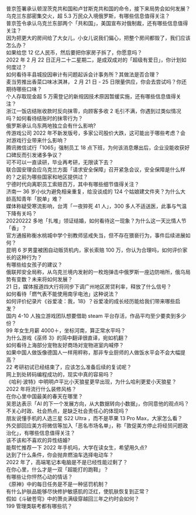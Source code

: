 普京签署承认顿涅茨克共和国和卢甘斯克共和国的命令，接下来局势会如何发展？  
乌克兰东部密集交火，超 5.3 万民众入境俄罗斯，有哪些信息值得关注？  
普京签令承认乌克兰东部两个「共和国」，美国宣布对俄制裁，还有哪些信息值得关注？  
因为把更大的房间给了大女儿，小女儿说我们偏心，把整个房间都毁了，我们应该怎么办？  
如果给您 12 亿人民币，然后要把你家房子拆了，你愿意吗？  
2022 年 2 月 22 日正月二十二星期二，是成双成对的「超级有爱日」，你计划如何度过？  
如何看待丰县城投因审计有问题起诉会计事务所？其做法是否合理？  
麦当劳推出香菜口味冰淇淋， 2 月 21 日 - 25 日限量供应，你会去尝试吗？你还期待哪些口味？  
个人存取现金超 5 万需登记的新规因技术原因暂缓实施，还有哪些信息值得关注？  
浙江一饭店结账收款时反向抹零，向顾客多收 2 毛引不满，你遇到过类似情况吗？如何看待结账时的抹零行为？  
俄罗斯承认乌东两地独立会有什么影响?  
传游戏公司 2022 年不新发版号，多家公司股价大跌，这可能出于哪些考虑？会对游戏行业带来什么影响？  
腾讯微信试行「1065」强制员工 18 点下班，为何该消息爆出后，企业没能收获好口碑反而引发诸多争议？  
可不可以一直读研，毕业再考研，无限读下去？  
联合国安理会应乌克兰方面「请求安全保障」召开紧急会议，安全保障是什么样的？之前为哪些国家和地区提供过？  
宁德时代向离职员工索赔百万，其中有哪些细节值得关注？  
济南一 36 岁小伙为避免相亲重复，给没谈成的 124 个姑娘建文件夹？为什么大龄高知青年「脱单」难？  
媒体称疑受寒流影响，台湾「一夜猝死 41 人」，300 多人不适送医，此事与气温下降有关吗？  
20220222 多地「扎堆」领证结婚，如何看待这一现象？为什么这一天比情人节「香」？  
官方通报称衡水桃城中学个别教师惩戒失当，但不存在猥亵行为，事件后续进展如何？  
昆明 6 岁男童被困自动贩货机内，家长索赔 100 万，你认为合理吗，如何评价家长的这种行为？  
有哪些给女孩子的建议？  
俄联邦安全局称，从乌克兰境内发射的一枚炮弹击中俄罗斯一座边防哨所，俄乌局势有变数？未来将如何发展？  
21 日，媒体报道四大行将同步下调广州地区房贷利率，释放了什么信号？  
如何看待「燃气表不能使用南孚电池」这种说法？  
如何评价纪录片《谷爱凌：我，18》？谷爱凌的成长经历能给我们带来哪些启发？  
国内 4-10 人独立游戏团队想要借助 steam 平台存活，作品平均至少要卖到多少份？  
99 年女生月薪 4000＋，坐标河南，算正常水平吗？  
为什么游戏《巫师 3》的简中翻译很直译，宛如机翻？  
如何看待上海部分宠物友好商场对宠物进室内喊停？  
如果中国人做饭像德国人一样用秤称，那非专业厨师的人做饭水平会不会大幅提高？  
22 考研初试已经结束了，应该怎么准备后续的复试呢？  
网上到处转码编程成功的，现实中真的容易吗？  
《哈利·波特》中明明卢平比小天狼星更早出现，为什么哈利更爱小天狼星？  
2022 年将流行什么装修风格？  
在你心里中国最美的春天在哪里？  
吴恩达表示「AI 的下一个发展方向，从大数据转向小数据」，你同意他的观点吗？  
不关心时政、社会热点，是缺乏社会责任心的体现吗？  
朋友说懂手机的人选三星 S22 Ultra ，而不是苹果 13 Pro Max，大家怎么看？  
外交部回应美方将微信等加入「恶名市场名单」，称「敦促美方停止将经贸问题政治化」，有哪些信息值得关注？  
该不该和不喜欢的异性结婚?  
能帮忙推荐一下 2022 年手机吗，大学在读女生，希望用久点?  
达到了什么条件，你会抛弃燃油车选择电动车？  
2022 年了，高端笔记本电脑是不是已经性能过剩了？  
在你心里，什么才是一双「超能打的跑鞋」？  
有哪些让你怦然心动的情话？  
《原神》中的每日任务是不是一种惩罚机制？  
有什么护肤品能够尽快修护敏感肌的泛红，使肌肤恢复到正常？  
假如《斗破苍穹》中的萧炎满级穿越回三年之约时会如何？  
199 管理类联考都有哪些坑？  
